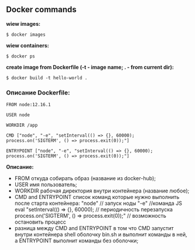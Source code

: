 ## Docker commands

**wiew images:**
```
$ docker images
```

**wiew containers:**
```
$ docker ps
```

**create image from Dockerfile (-t - image name; . - from current dir):**
```
$ docker build -t hello-world .
```

### Описание Dockerfile:
```
FROM node:12.16.1

USER node

WORKDIR /app

CMD ["node", "-e", "setInterval(() => {}, 60000); process.on('SIGTERM', () => process.exit(0));"]

ENTRYPOINT ["node", "-e", "setInterval(() => {}, 60000); process.on('SIGTERM', () => process.exit(0));"]
```

 **Описание:** 
- FROM откуда собирать образ (название из docker-hub);
- USER имя пользователь;
- WORKDIR рабочая директория внутри контейнера (название любое);
- CMD and ENTRYPOINT список команд которые нужно выполнить после старта контейнера:
        "node"                                              // запуск ноды
        "-е"                                                //команда JS eval
        "setInterval(() => {}, 60000);                      // периодичность перезапуска
         process.on('SIGTERM', () => process.exit(0));"     // возможность остановить процесс
- разница между CMD and ENTRYPOINT в том что CMD запустит внутри контейнера shell оболочку bin.sh и выполнит команды в ней, а ENTRYPOINT выполнит команды без оболочки;